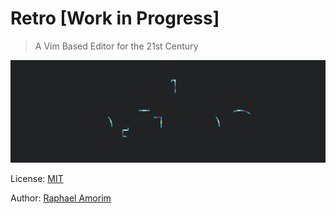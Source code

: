 # Retro [Work in Progress]

> A Vim Based Editor for the 21st Century

![Retro Logo](assets/images/retro-logo.gif)

License: [MIT](LICENSE)

Author: [Raphael Amorim](http://github.com/raphamorim)
